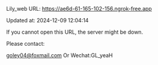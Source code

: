 Lily_web URL: https://ae6d-61-165-102-156.ngrok-free.app

Updated at: 2024-12-09 12:04:14

If you cannot open this URL, the server might be down.

Please contact: 

goley04@foxmail.com Or Wechat:GL_yeaH